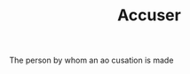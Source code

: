 ---
title: Accuser
letter: A
permalink: "/definitions/accuser.html"
body: The person by whom an ao cusation is made
published_at: '2018-07-07'
layout: post
---